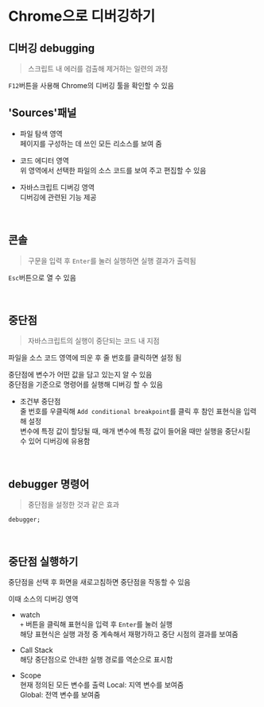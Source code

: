 Chrome으로 디버깅하기
===
## 디버깅 debugging
> 스크립트 내 에러를 검출해 제거하는 일련의 과정

`F12`버튼을 사용해 Chrome의 디버깅 툴을 확인할 수 있음

## 'Sources'패널
* 파일 탐색 영역  
페이지를 구성하는 데 쓰인 모든 리소스를 보여 줌

* 코드 에디터 영역  
위 영역에서 선택한 파일의 소스 코드를 보여 주고 편집할 수 있음

* 자바스크립트 디버깅 영역  
디버깅에 관련된 기능 제공

<br>

## 콘솔
> 구문을 입력 후 `Enter`를 눌러 실행하면 실행 결과가 출력됨  

`Esc`버튼으로 열 수 있음

<br>

## 중단점
> 자바스크립트의 실행이 중단되는 코드 내 지점

파일을 소스 코드 영역에 띄운 후 줄 번호를 클릭하면 설정 됨

중단점에 변수가 어떤 값을 담고 있는지 알 수 있음  
중단점을 기준으로 명령어를 실행해 디버깅 할 수 있음

* 조건부 중단점  
줄 번호를 우클릭해 `Add conditional breakpoint`를 클릭 후 참인 표현식을 입력해 설정  
변수에 특정 값이 할당될 때, 매개 변수에 특정 값이 들어올 때만 실행을 중단시킬 수 있어 디버깅에 유용함

<br>

## debugger 명령어
> 중단점을 설정한 것과 같은 효과

    debugger;

<br>

## 중단점 실행하기
중단점을 선택 후 화면을 새로고침하면 중단점을 작동할 수 있음

이때 소스의 디버깅 영역
* watch  
`+` 버튼을 클릭해 표현식을 입력 후 `Enter`를 눌러 실행  
해당 표현식은 실행 과정 중 계속해서 재평가하고 중단 시점의 결과를 보여줌

* Call Stack  
해당 중단점으로 안내한 실행 경로를 역순으로 표시함

* Scope  
현재 정의된 모든 변수를 출력
Local: 지역 변수를 보여줌  
Global: 전역 변수를 보여줌

<br>


